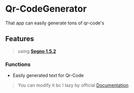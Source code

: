 # Qr-CodeGenerator
 That app can easily generate tons of qr-code's
 
 

## Features
> using [__Segno 1.5.2__](https://pypi.org/project/segno/)


### Functions

- Easily generated text for Qr-Code


>You can modify it bc I lazy by official [Documentation](https://segno.readthedocs.io/en/latest/)



